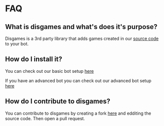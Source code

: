 # FAQ

## What is disgames and what's does it's purpose?

Disgames is a 3rd party library that adds games created in our [source code](https://github.com/andrewthederp/disgames) to your bot. 

## How do I install it?

You can check out our basic bot setup [here](./setups/basicbotsetup.md)

If you have an advanced bot you can check out our advanced bot setup [here](./setups/advancedbotsetup.md)

## How do I contribute to disgames?

You can contribute to disgames by creating a fork [here](https://github.com/andrewthederp/disgames) and edditing the source code. Then open a pull request.
